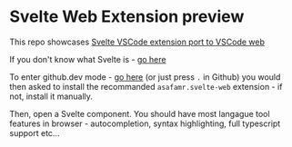 # Svelte Web Extension preview

This repo showcases [Svelte VSCode extension port to VSCode web](https://github.com/asafamr/svelte-vscode-web)


If you don't know what Svelte is - [go here](https://svelte.dev/)

To enter github.dev mode - [go here](https://github.dev/asafamr/svelte-web-preview) (or just press `.` in Github) you would then asked to install the recommanded `asafamr.svelte-web` extension - if not, install it manually. 

Then, open a Svelte component. You should have most langague tool features in browser - autocompletion, syntax highlighting, full typescript support etc...